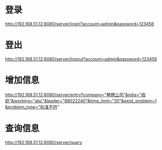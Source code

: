 # 登录
http://192.168.51.12:8080/server/login?account=admin&password=123456

# 登出
http://192.168.51.12:8080/server/logout?account=admin&password=123456

# 增加信息
http://192.168.51.12:8080/server/entry?company="琴牌公司"&jobs="收奶"&working="abc"&leader="88022240"&time_limit="30"&exist_problem=1&problem_type="标准不符"

# 查询信息
http://192.168.51.12:8080/server/query